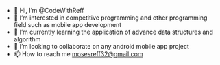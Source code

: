 - 👋 Hi, I’m @CodeWithReff
- 👀 I’m interested in  competitive programming and other programming field such as mobile app development
- 🌱 I’m currently learning  the application of advance data structures and algorithm 
- 💞️ I’m looking to collaborate on any android mobile app project
- 📫 How to reach me mosesreff32@gmail.com

<!---
CodeWithReff/CodeWithReff is a ✨ special ✨ repository because its `README.md` (this file) appears on your GitHub profile.
You can click the Preview link to take a look at your changes.
--->
